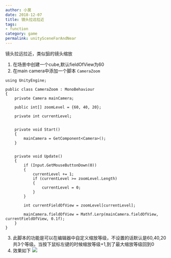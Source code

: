```yaml
---
author: 小莫
date: 2018-12-07
title: 镜头拉远拉近
tags:
- function
category: game
permalink: unitySceneFarAndNear
---
```

镜头拉远拉近，类似狙的镜头缩放
<!-- more -->



1. 在场景中创建一个cube,默认fieldOfView为60
2. 在main camera中添加一个脚本 `CameraZoom`

```
using UnityEngine;

public class CameraZoom : MonoBehaviour
{
    private Camera mainCamera;

    public int[] zoomLevel = {60, 40, 20};

    private int currentLevel;


    private void Start()
    {
        mainCamera = GetComponent<Camera>();
    }


    private void Update()
    {
        if (Input.GetMouseButtonDown(0))
        {
            currentLevel += 1;
            if (currentLevel >= zoomLevel.Length)
            {
                currentLevel = 0;
            }
        }

        int currentFieldOfView = zoomLevel[currentLevel];

        mainCamera.fieldOfView = Mathf.Lerp(mainCamera.fieldOfView, currentFieldOfView, 0.1f);
    }
}
```

3. 此脚本的功能是可以在编辑器中自定义缩放等级，不设置的话默认是60,40,20共3个等级。当按下鼠标左键的时候缩放等级+1,到了最大缩放等级回到0
4. 效果如下
![](https://image.xiaomo.info/unity3d/camera/cameraFieldOfView.gif)